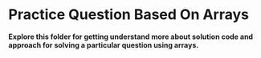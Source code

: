 # Practice Question Based On Arrays  

**Explore this folder for getting understand more about solution code and approach for solving a particular question using arrays.**  

